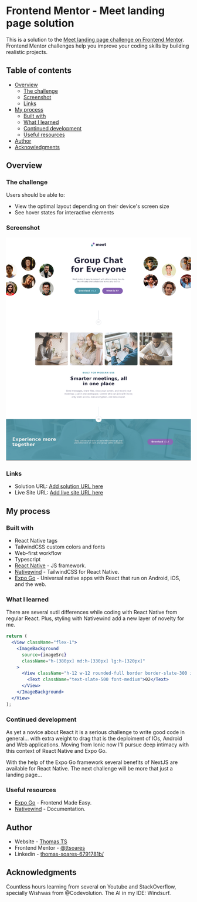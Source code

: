# Frontend Mentor - Meet landing page solution

This is a solution to the [Meet landing page challenge on Frontend Mentor](https://www.frontendmentor.io/challenges/meet-landing-page-rbTDS6OUR). Frontend Mentor challenges help you improve your coding skills by building realistic projects.

## Table of contents

- [Overview](#overview)
  - [The challenge](#the-challenge)
  - [Screenshot](#screenshot)
  - [Links](#links)
- [My process](#my-process)
  - [Built with](#built-with)
  - [What I learned](#what-i-learned)
  - [Continued development](#continued-development)
  - [Useful resources](#useful-resources)
- [Author](#author)
- [Acknowledgments](#acknowledgments)

## Overview

### The challenge

Users should be able to:

- View the optimal layout depending on their device's screen size
- See hover states for interactive elements

### Screenshot

![](./screenshot.jpg)

### Links

- Solution URL: [Add solution URL here](https://github.com/ttsoares/meet-landing-page)
- Live Site URL: [Add live site URL here](https://meeting-page--z0yqm6fp07.expo.app)

## My process

### Built with

- React Native tags
- TailwindCSS custom colors and fonts
- Web-first workflow
- Typescript
- [React Native](https://reactnative.dev/) - JS framework.
- [Nativewind](https://www.nativewind.dev) - TailwindCSS for React Native.
- [Expo Go](https://expo.dev/) - Universal native apps with React that run on Android, iOS, and the web.

### What I learned

There are several sutil differences while coding with React Native from regular React. Plus, styling with Nativewind add a new layer of novelty for me.

```jsx
return (
  <View className="flex-1">
    <ImageBackground
      source={imageSrc}
      className="h-[380px] md:h-[330px] lg:h-[320px]"
    >
      <View className="h-12 w-12 rounded-full border border-slate-300 items-center justify-center bg-white absolute -top-6 left-1/2 -translate-x-1/2 z-10">
        <Text className="text-slate-500 font-medium">02</Text>
      </View>
    </ImageBackground>
  </View>
);
```

### Continued development

As yet a novice about React it is a serious challenge to write good code in general... with extra weight to drag that is the deploiment of IOs, Android and Web applications. Moving from Ionic now I'll pursue deep intimacy with this context of React Native and Expo Go.

With the help of the Expo Go framework several benefits of NextJS are available for React Native.
The next challenge will be more that just a landing page...

### Useful resources

- [Expo Go](https://www.youtube.com/watch?v=XgWENEf3oFw&list=PLC3y8-rFHvwgVmqbtQkPDxkvDf6w5_eGA) - Frontend Made Easy.
- [Nativewind](https://www.nativewind.dev/getting-started/installation) - Documentation.

## Author

- Website - [Thomas TS](https://buildesign.vercel.app/)
- Frontend Mentor - [@ttsoares](https://www.frontendmentor.io/profile/ttsoares)
- Linkedin - [thomas-soares-6791781b/](https://www.linkedin.com/in/thomas-soares-6791781b/)

## Acknowledgments

Countless hours learning from several on Youtube and StackOverflow, specially Wishwas from @Codevolution.
The AI in my IDE: Windsurf.
